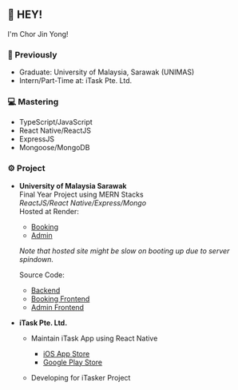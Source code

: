 ## 👋 HEY! 

I'm Chor Jin Yong!

### 💼 Previously
- Graduate: University of Malaysia, Sarawak (UNIMAS)
- Intern/Part-Time at: iTask Pte. Ltd.

### 💻 Mastering
- TypeScript/JavaScript
- React Native/ReactJS
- ExpressJS
- Mongoose/MongoDB

### ⚙️ Project
- **University of Malaysia Sarawak**\
Final Year Project using MERN Stacks\
_ReactJS/React Native/Express/Mongo_\
Hosted at Render:
  - [Booking](https://safanabekam.onrender.com)
  - [Admin](https://safanabekam-admin.onrender.com)
    
  _Note that hosted site might be slow on booting up due to server spindown._

  Source Code:
  - [Backend](https://github.com/JinChor1/SafanaBekamBackend)
  - [Booking Frontend](https://github.com/JinChor1/SafanaBekamFrontend)
  - [Admin Frontend](https://github.com/JinChor1/SafanaBekamFrontendAdmin)

- **iTask Pte. Ltd.**
  - Maintain iTask App using React Native
    - [iOS App Store](https://apps.apple.com/sg/app/itask-service-marketplace-app/id1444309900)
    - [Google Play Store](https://play.google.com/store/apps/details?id=com.itask&hl=en_US)

  - Developing for iTasker Project
    

